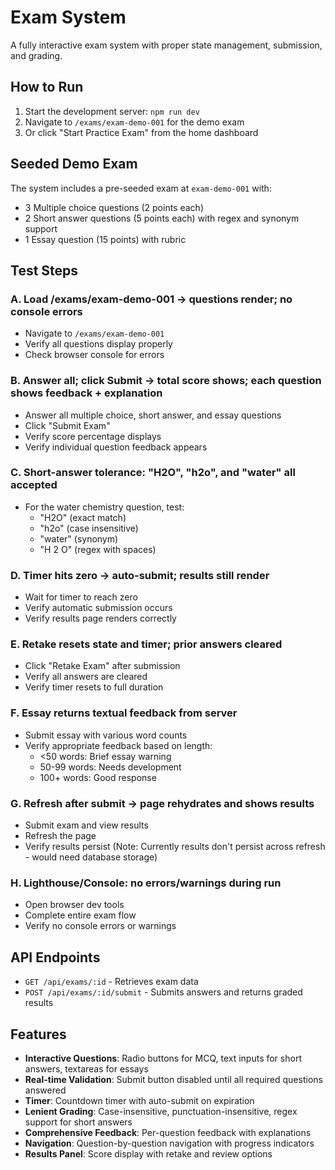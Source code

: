 # Exam System

A fully interactive exam system with proper state management, submission, and grading.

## How to Run

1. Start the development server: `npm run dev`
2. Navigate to `/exams/exam-demo-001` for the demo exam
3. Or click "Start Practice Exam" from the home dashboard

## Seeded Demo Exam

The system includes a pre-seeded exam at `exam-demo-001` with:
- 3 Multiple choice questions (2 points each)
- 2 Short answer questions (5 points each) with regex and synonym support
- 1 Essay question (15 points) with rubric

## Test Steps

### A. Load /exams/exam-demo-001 → questions render; no console errors
- Navigate to `/exams/exam-demo-001`
- Verify all questions display properly
- Check browser console for errors

### B. Answer all; click Submit → total score shows; each question shows feedback + explanation
- Answer all multiple choice, short answer, and essay questions
- Click "Submit Exam"
- Verify score percentage displays
- Verify individual question feedback appears

### C. Short-answer tolerance: "H2O", "h2o", and "water" all accepted
- For the water chemistry question, test:
  - "H2O" (exact match)
  - "h2o" (case insensitive)
  - "water" (synonym)
  - "H 2 O" (regex with spaces)

### D. Timer hits zero → auto-submit; results still render
- Wait for timer to reach zero
- Verify automatic submission occurs
- Verify results page renders correctly

### E. Retake resets state and timer; prior answers cleared
- Click "Retake Exam" after submission
- Verify all answers are cleared
- Verify timer resets to full duration

### F. Essay returns textual feedback from server
- Submit essay with various word counts
- Verify appropriate feedback based on length:
  - <50 words: Brief essay warning
  - 50-99 words: Needs development
  - 100+ words: Good response

### G. Refresh after submit → page rehydrates and shows results
- Submit exam and view results
- Refresh the page
- Verify results persist (Note: Currently results don't persist across refresh - would need database storage)

### H. Lighthouse/Console: no errors/warnings during run
- Open browser dev tools
- Complete entire exam flow
- Verify no console errors or warnings

## API Endpoints

- `GET /api/exams/:id` - Retrieves exam data
- `POST /api/exams/:id/submit` - Submits answers and returns graded results

## Features

- **Interactive Questions**: Radio buttons for MCQ, text inputs for short answers, textareas for essays
- **Real-time Validation**: Submit button disabled until all required questions answered
- **Timer**: Countdown timer with auto-submit on expiration
- **Lenient Grading**: Case-insensitive, punctuation-insensitive, regex support for short answers
- **Comprehensive Feedback**: Per-question feedback with explanations
- **Navigation**: Question-by-question navigation with progress indicators
- **Results Panel**: Score display with retake and review options
